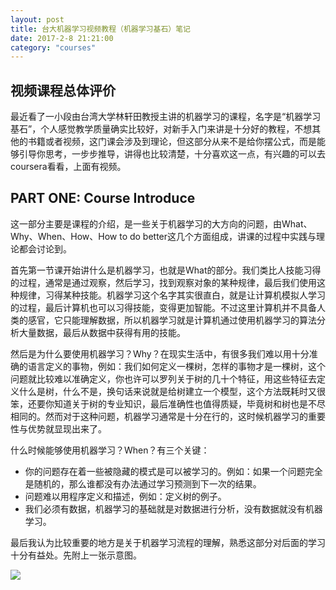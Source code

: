 ```yaml
---
layout: post
title: 台大机器学习视频教程（机器学习基石）笔记
date: 2017-2-8 21:21:00
category: "courses"
---
```

<h2>视频课程总体评价</h2>
<p>最近看了一小段由台湾大学林轩田教授主讲的机器学习的课程，名字是“机器学习基石”，个人感觉教学质量确实比较好，对新手入门来讲是十分好的教程，不想其他的书籍或者视频，这门课会涉及到理论，但这部分从来不是给你摆公式，而是能够引导你思考，一步步推导，讲得也比较清楚，十分喜欢这一点，有兴趣的可以去coursera看看，上面有视频。</p>

<h2>PART ONE: Course Introduce</h2>
<p>这一部分主要是课程的介绍，是一些关于机器学习的大方向的问题，由What、Why、When、How、How to do better这几个方面组成，讲课的过程中实践与理论都会讨论到。</p>
<p>首先第一节课开始讲什么是机器学习，也就是What的部分。我们类比人技能习得的过程，通常是通过观察，然后学习，找到观察对象的某种规律，最后我们使用这种规律，习得某种技能。机器学习这个名字其实很直白，就是让计算机模拟人学习的过程，最后计算机也可以习得技能，变得更加智能。不过这里计算机并不具备人类的感官，它只能理解数据，所以机器学习就是计算机通过使用机器学习的算法分析大量数据，最后从数据中获得有用的技能。</p>
<p>然后是为什么要使用机器学习？Why？在现实生活中，有很多我们难以用十分准确的语言定义的事物，例如：我们如何定义一棵树，怎样的事物才是一棵树，这个问题就比较难以准确定义，你也许可以罗列关于树的几十个特征，用这些特征去定义什么是树，什么不是，换句话来说就是给树建立一个模型，这个方法既耗时又很笨，还要你知道关于树的专业知识，最后准确性也值得质疑，毕竟树和树也是不尽相同的。然而对于这种问题，机器学习通常是十分在行的，这时候机器学习的重要性与优势就显现出来了。</p>
<p>什么时候能够使用机器学习？When？有三个关键：
<ul>
	<li>你的问题存在着一些被隐藏的模式是可以被学习的。例如：如果一个问题完全是随机的，那么谁都没有办法通过学习预测到下一次的结果。</li>
	<li>问题难以用程序定义和描述，例如：定义树的例子。</li>
	<li>我们必须有数据，机器学习的基础就是对数据进行分析，没有数据就没有机器学习。</li>
</ul></p>
<p>最后我认为比较重要的地方是关于机器学习流程的理解，熟悉这部分对后面的学习十分有益处。先附上一张示意图。</p>
<img src="C:\Users\longsiyu\Documents\GitHub\blog\images\NTU_1.JPG">